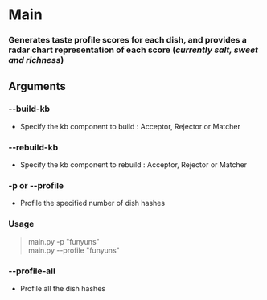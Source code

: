 # Main

### Generates taste profile scores for each dish, and provides a radar chart representation of each score (*currently salt, sweet and richness*)

## Arguments

### --build-kb 
* Specify the kb component to build : Acceptor, Rejector or Matcher

### --rebuild-kb
* Specify the kb component to rebuild : Acceptor, Rejector or Matcher

### -p or --profile
* Profile the specified number of dish hashes

### Usage
  
> main.py -p "funyuns"  
> main.py --profile "funyuns"

### --profile-all
* Profile all the dish hashes

